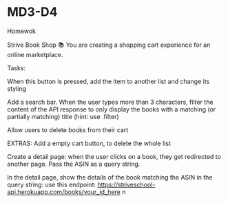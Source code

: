 # MD3-D4
 Homewok

 Strive Book Shop 📚
You are creating a shopping cart experience for an online marketplace.

Tasks:

<!-- Get all products from the API: https://striveschool-api.herokuapp.com/books -->

<!-- Display all the books using template literals and .forEach -->

<!-- Add a add to cart button next to each item -->

When this button is pressed, add the item to another list and change its styling

<!-- Add a skip button inside each card -->

<!-- When pressed, this button should hide the specific book from the page -->

Add a search bar. When the user types more than 3 characters, filter the content of the API response to only display the books with a matching (or partially matching) title (hint: use .filter)

Allow users to delete books from their cart

EXTRAS:
Add a empty cart button, to delete the whole list

Create a detail page: when the user clicks on a book, they get redirected to another page. Pass the ASIN as a query string.

In the detail page, show the details of the book matching the ASIN in the query string: use this endpoint: https://striveschool-api.herokuapp.com/books/your_id_here
n